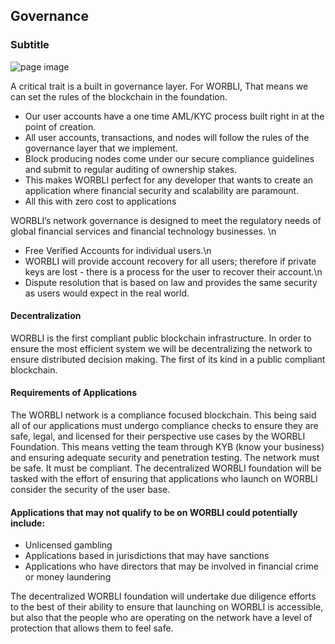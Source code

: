 ## Governance
### Subtitle

![page image](../images/governance.jpg)

A critical trait is a built in governance layer. For WORBLI, That means we can set the rules of the blockchain in the foundation. 

- Our user accounts have a one time AML/KYC process built right in at the point of creation. 
- All user accounts, transactions, and nodes will follow the rules of the governance layer that we implement. 
- Block producing nodes come under our secure compliance guidelines and submit to regular auditing of ownership stakes. 
- This makes WORBLI perfect for any developer that wants to create an application where financial security and scalability are paramount.
- All this with zero cost to applications

WORBLI’s network governance is designed to meet the regulatory needs of global financial services and financial technology businesses. \n

- Free Verified Accounts for individual users.\n
- WORBLI will provide account recovery for all users; therefore if private keys are lost - there is a process for the user to recover their account.\n
- Dispute resolution that is based on law and provides the same security as users would expect in the real world.

#### Decentralization

WORBLI is the first compliant public blockchain infrastructure. In order to ensure the most efficient system we will be decentralizing the network to ensure distributed decision making. The first of its kind in a public compliant blockchain.

#### Requirements of Applications

The WORBLI network is a compliance focused blockchain. This being said all of our applications must undergo compliance checks to ensure they are safe, legal, and licensed for their perspective use cases by the WORBLI Foundation. This means vetting the team through KYB (know your business) and ensuring adequate security and penetration testing. The network must be safe. It must be compliant. The decentralized WORBLI foundation will be tasked with the effort of ensuring that applications who launch on WORBLI consider the security of the user base.

#### Applications that may not qualify to be on WORBLI could potentially include:
- Unlicensed gambling
- Applications based in jurisdictions that may have sanctions
- Applications who have directors that may be involved in financial crime or money laundering

The decentralized WORBLI foundation will undertake due diligence efforts to the best of their ability to ensure that launching on WORBLI is accessible, but also that the people who are operating on the network have a level of protection that allows them to feel safe.